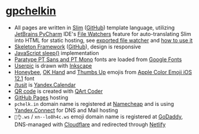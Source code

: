 # [gpchelkin](https://pchelk.in)
- All pages are written in [Slim](http://slim-lang.com/) ([GitHub](https://github.com/slim-template/slim)) template language, utilizing [JetBrains PyCharm](https://www.jetbrains.com/pycharm/) IDE's [File Watchers](https://www.jetbrains.com/help/pycharm/2017.1/file-watchers.html) feature for auto-translating Slim into HTML for static hosting, see [exported file watcher](jetbrains_filewatchers_slim.xml) and [how to use it](https://www.jetbrains.com/help/pycharm/2017.1/using-file-watchers.html#enableFileWatcher)
- [Skeleton Framework](https://skeleton-framework.github.io/) ([GitHub](https://github.com/skeleton-framework/skeleton-framework)), design is responsive
- [JavaScript sleep()](https://stackoverflow.com/a/39914235/2490759) implementation
- [Paratype PT Sans and PT Mono](http://www.paratype.com/public/) fonts are loaded from [Google Fonts](https://fonts.google.com/)
- [Userpic](http://pchelk.in/gpchelkin.png) is drawn with [Inkscape](https://inkscape.org)
- [Honeybee](https://emojipedia.org/apple/ios-12.1/honeybee/), [OK Hand](https://emojipedia.org/apple/ios-12.1/ok-hand-sign/) and [Thumbs Up](https://emojipedia.org/apple/ios-12.1/thumbs-up-sign/) emojis from [Apple Color Emoji iOS 12.1](https://emojipedia.org/apple/ios-12.1/) font
- [/tusit](http://pchelk.in/tusit) is [Yandex.Calendar](https://yandex.ru/support/calendar/faq/whatfor.html)
- [QR code](http://pchelk.in/qr.png) is created with [QArt Coder](https://research.swtch.com/qr/draw)
- [GitHub Pages](https://pages.github.com/) hosting
- `pchelk.in` domain name is registered at [Namecheap](https://www.namecheap.com/) and is using [Yandex.Connect](https://yandex.com/support/connect/index.html) for DNS and Mail hosting
- `🐝👌.ws` / `xn--lo8h4c.ws` emoji domain name is registered at [GoDaddy](https://❤❤❤.ws/), DNS-managed with [Cloudflare](https://cloudflare.com) and redirected through [Netlify](https://www.netlify.com/docs/redirects/)

<!-- - Translated into HTML with [Plim](http://plim.readthedocs.io) ([GitHub](https://github.com/avanov/Plim)), Python port of Ruby's Slim -->
